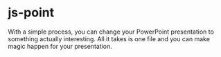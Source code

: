 js-point
========

With a simple process, you can change your PowerPoint presentation to something actually interesting. All it takes is one file and you can make magic happen for your presentation.
